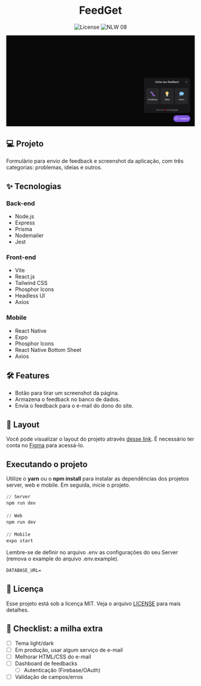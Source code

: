 <h1 align="center">
  FeedGet
</h1>

<p align="center">
  <img alt="License" src="https://img.shields.io/static/v1?label=license&message=MIT&color=8257E5&labelColor=09090A">

 <img src="https://img.shields.io/static/v1?label=NLW&message=08&color=8257E5&labelColor=09090A" alt="NLW 08" />
</p>


![cover](.github/cover.png?style=flat)


## 💻 Projeto
Formulário para envio de feedback e screenshot da aplicação, com três categorias: problemas, ideias e outros.


## ✨ Tecnologias

### Back-end
- Node.js
- Express
- Prisma
- Nodemailer
- Jest

### Front-end
- Vite
- React.js
- Tailwind CSS
- Phosphor Icons
- Headless UI
- Axios

### Mobile
- React Native
- Expo
- Phosphor Icons
- React Native Bottom Sheet
- Axios


## 🛠️ Features 

- Botão para tirar um screenshot da página.
- Armazena o feedback no banco de dados.
- Envia o feedback para o e-mail do dono do site.


## 🔖 Layout

Você pode visualizar o layout do projeto através [desse link](https://www.figma.com/community/file/1102912516166573468). É necessário ter conta no [Figma](http://figma.com/) para acessá-lo.


## Executando o projeto

Utilize o **yarn** ou o **npm install** para instalar as dependências dos projetos server, web e mobile.
Em seguida, inicie o projeto.

```cl
// Server
npm run dev

// Web
npm run dev

// Mobile
expo start
```

Lembre-se de definir no arquivo .env as configurações do seu Server (remova o example do arquivo .env.example).
 
 ```cl
DATABASE_URL=
```


## 📄 Licença

Esse projeto está sob a licença MIT. Veja o arquivo [LICENSE](https://github.com/estherpeixoto/nlwreturn/blob/main/LICENSE) para mais detalhes.


## 🚀 Checklist: a milha extra
- [ ] Tema light/dark
- [ ] Em produção, usar algum serviço de e-mail
- [ ] Melhorar HTML/CSS do e-mail
- [ ] Dashboard de feedbacks
  - [ ] Autenticação (Firebase/OAuth)
- [ ] Validação de campos/erros
